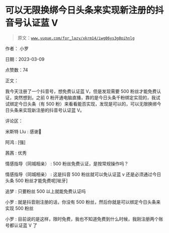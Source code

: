 # 可以无限换绑今日头条来实现新注册的抖音号认证蓝 V

> 原文：[`www.yuque.com/for_lazy/xkrm14/iwg06ys3g8pihnlg`](https://www.yuque.com/for_lazy/xkrm14/iwg06ys3g8pihnlg)

作者： 小罗 

日期：2023-03-09 

点赞数：74 

正文： 

我今天注册了一个抖音号，想免费认证蓝 V，但是发现需要 500 粉丝才能免费认证，突然想到，之前 0 粉开通电脑直播，靠的是今日头条千粉绑定实现的，我试试绑定今日头条（有 500 粉）来看看能否实现，发现是可以的，可以无限换绑今日头条来实现新注册的抖音号认证蓝 V。 

评论区： 

米斯特 LIu : 感谢🙏 

阿鸿 : [强] 

茜茜 : 优秀 

情感指导（同城相亲） : 500 粉丝免费认证，是按常规操作吗？ 

情感指导（同城相亲） : 这是抖音 500 粉丝就可以免认证蓝 v 还是必须通过今日头条 500 粉丝才能免费呢[呲牙] 

追梦 : 只要粉丝 500 以上就能免费认证吗 

小罗 : 就是抖音刚注册的话，你没有 500 粉丝，然后你就是可以绑定今日头条来实现 500 粉丝 

小罗 : 目前说的是这样，限时免费，我也不知道免费到什么时候，我刚注册两个账号都认证蓝 V 了 

